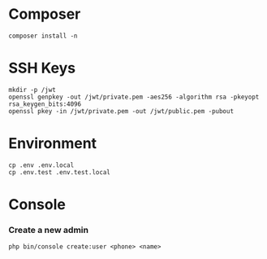 # Composer

	composer install -n

# SSH Keys

	mkdir -p /jwt
	openssl genpkey -out /jwt/private.pem -aes256 -algorithm rsa -pkeyopt rsa_keygen_bits:4096
	openssl pkey -in /jwt/private.pem -out /jwt/public.pem -pubout

# Environment

    cp .env .env.local
    cp .env.test .env.test.local

# Console

### Create a new admin

    php bin/console create:user <phone> <name>
